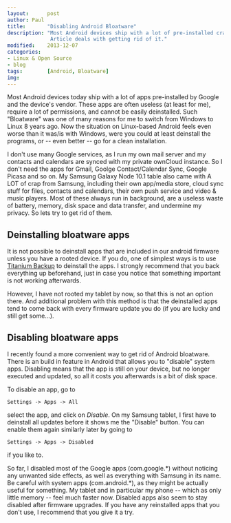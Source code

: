 ```yaml
---
layout:      post
author: Paul
title:       "Disabling Android Bloatware"
description: "Most Android devices ship with a lot of pre-installed crap. This
              Article deals with getting rid of it."
modified:    2013-12-07
categories:  
- Linux & Open Source
- blog
tags:        [Android, Bloatware]
img:
---
```


Most Android devices today ship with a lot of apps pre-installed by Google and
the device's vendor. These apps are often useless (at least for me), require a lot of permissions, and cannot
be easily deinstalled. Such "Bloatware" was one of many reasons for me to switch from
Windows to Linux 8 years ago. Now the situation on Linux-based Android feels 
even worse than it was/is with Windows, were you could at least deinstall the
programs, or -- even better -- go for a clean installation. 
<!--more-->

I don't use many Google services, as I run my own mail server and my contacts
and calendars are synced with my private ownCloud instance. So I don't need the
apps for Gmail, Goolge Contact/Calendar Sync, Google Picasa and so on. My
Samsung Galaxy Node 10.1 table also came with A LOT of crap from Samsung,
including their own app/media store, cloud sync stuff for files, contacts and
calendars, their own push service and video & music players. Most of these
always run in background, are a useless waste of battery, memory, disk space and data
transfer, and undermine my privacy. So lets try to get rid of them. 

## Deinstalling bloatware apps
It is not possible to deinstall apps that are included in our android firmware
unless you have a rooted device. If you do, one of simplest ways is to use
[Titanium Backup](https://play.google.com/store/apps/details?id=com.keramidas.TitaniumBackup) 
to deinstall the apps. I strongly recommend that you back
everything up beforehand, just in case you notice that something important is
not working afterwards. 

However, I have not rooted my tablet by now, so that this is not an option
there. And additional problem with this method is that the deinstalled apps tend
to come back with every firmware update you do (if you are lucky and still get
some...).

## Disabling bloatware apps
I recently found a more convenient way to get rid of Android bloatware. There is
an build in feature in Android that allows you to "disable" system apps.
Disabling means that the app is still on your device, but no longer executed and
updated, so all it costs you afterwards is a bit of disk space. 

To disable an app, go to

    Settings -> Apps -> All 

select the app, and click on *Disable*. On my Samsung tablet, I first have to
deinstall all updates before it shows me the "Disable" button. You can enable
them again similarly later by going to

    Settings -> Apps -> Disabled

if you like to. 

So far, I disabled most of the Google apps (com.google.\*) without noticing any
unwanted side effects, as well as everything with Samsung in its name. Be careful with
system apps (com.android.\*), as they might be actually useful for something. 
My tablet and in particular my phone -- which as only little memory -- feel much faster now. 
Disabled apps also seem to stay disabled after firmware upgrades. If you have
any reinstalled apps that you don't use, I recommend that you give it a try.
